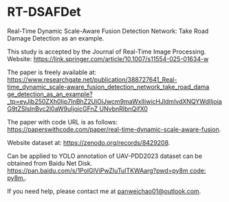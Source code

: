 # RT-DSAFDet
Real-Time Dynamic Scale-Aware Fusion Detection Network: Take Road Damage Detection as an example.

This study is accepted by the Journal of Real-Time Image Processing. Website: https://link.springer.com/article/10.1007/s11554-025-01634-w

The paper is freely available at: [https://www.researchgate.net/publication/388727641_Real-time_dynamic_scale-aware_fusion_detection_network_take_road_dama ge_detection_as_an_example?_tp=eyJjb250ZXh0Ijp7InBhZ2UiOiJwcm9maWxlIiwicHJldmlvdXNQYWdlIjoiaG9tZSIsInBvc2l0aW9uIjoicGFnZ UNvbnRlbnQifX0](https://www.researchgate.net/publication/383753328_Real-Time_Dynamic_Scale-Aware_Fusion_Detection_Network_Take_Road_Damage_Detection_as_an_example)

The paper with code URL is as follows: https://paperswithcode.com/paper/real-time-dynamic-scale-aware-fusion.

Website dataset at: https://zenodo.org/records/8429208.

Can be applied to YOLO annotation of UAV-PDD2023 dataset can be obtained from Baidu Net Disk. [https://pan.baidu.com/s/1PolGlViPwZIuTuITKWAarg?pwd=py8m code: py8m.](https://pan.baidu.com/s/1b-IbYSvx58Y85eP8AFq_XA?pwd=tu1w).

If you need help, please contact me at panweichao01@outlook.com.
